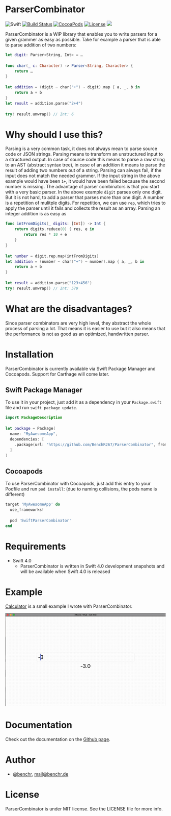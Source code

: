 # ParserCombinator 
![Swift](https://img.shields.io/badge/Swift-4.0-orange.svg) [![Build Status](https://travis-ci.org/BenchR267/ParserCombinator.svg?branch=master)](https://travis-ci.org/BenchR267/ParserCombinator) [![CocoaPods](https://img.shields.io/cocoapods/v/SwiftParserCombinator.svg)]() [![License](http://img.shields.io/badge/license-MIT-lightgrey.svg?style=flat)](http://mit-license.org) [![](https://img.shields.io/badge/documentation-available-brightgreen.svg)](https://benchr267.github.io/ParserCombinator/)

ParserCombinator is a WIP library that enables you to write parsers for a given grammer as easy as possible. Take for example a parser that is able to parse addition of two numbers:

```Swift
let digit: Parser<String, Int> = …

func char(_ c: Character) -> Parser<String, Character> {
    return …
}

let addition = (digit ~ char("+") ~ digit).map { a, _, b in
    return a + b
}
let result = addition.parse("2+4")

try! result.unwrap() // Int: 6
```

# Why should I use this?

Parsing is a very common task, it does not always mean to parse source code or JSON strings. Parsing means to transform an unstructured input to a structured output. In case of source code this means to parse a raw string to an AST (abstract syntax tree), in case of an addition it means to parse the result of adding two numbers out of a string.
Parsing can always fail, if the input does not match the needed grammer. If the input string in the above example would have been `1+`, it would have been failed because the second number is missing.
The advantage of parser combinators is that you start with a very basic parser. In the above example `digit` parses only one digit. But it is not hard, to add a parser that parses more than one digit. A number is a repetition of mulitple digits. For repetition, we can use `rep`, which tries to apply the parser until it fails and collects the result as an array.
Parsing an integer addition is as easy as

```Swift
func intFromDigits(_ digits: [Int]) -> Int {
    return digits.reduce(0) { res, e in    
        return res * 10 + e
    }
}

let number = digit.rep.map(intFromDigits)
let addition = (number ~ char("+") ~ number).map { a, _, b in
    return a + b
}

let result = addition.parse("123+456")
try! result.unwrap() // Int: 579
```

# What are the disadvantages?

Since parser combinators are very high level, they abstract the whole process of parsing a lot. That means it is easier to use but it also means that the performance is not as good as an optimized, handwritten parser.

# Installation

ParserCombinator is currently available via Swift Package Manager and Cocoapods. Support for Carthage will come later.

## Swift Package Manager

To use it in your project, just add it as a dependency in your `Package.swift` file and run `swift package update`.

```Swift
import PackageDescription

let package = Package(
  name: "MyAwesomeApp",
  dependencies: [
    .package(url: "https://github.com/BenchR267/ParserCombinator", from: "1.0.0")
  ]
)
```

## Cocoapods

To use ParserCombinator with Cocoapods, just add this entry to your Podfile and run `pod install`: (due to naming collisions, the pods name is different)

```Ruby
target 'MyAwesomeApp' do
  use_frameworks!

  pod 'SwiftParserCombinator'
end
```

# Requirements

* Swift 4.0
    * ParserCombinator is written in Swift 4.0 development snapshots and will be available when Swift 4.0 is released

# Example

[Calculator](https://github.com/BenchR267/Calculator) is a small example I wrote with ParserCombinator.

![Calculator_GIF](https://github.com/BenchR267/Calculator/raw/master/doc/img/Calculator.gif)

# Documentation

Check out the documentation on the [Github page](https://benchr267.github.io/ParserCombinator/).

# Author

* [@benchr](https://twitter.com/benchr), mail@benchr.de

# License

ParserCombinator is under MIT license. See the LICENSE file for more info.
